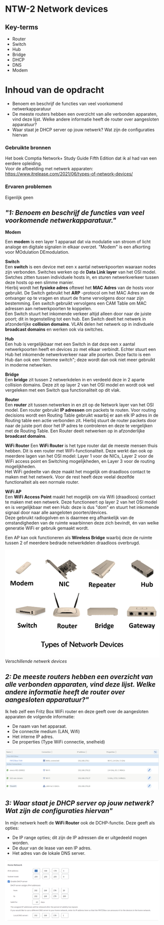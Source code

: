# NTW-2 Network devices

## Key-terms
- Router
- Switch
- Hub
- Bridge
- DHCP
- DNS
- Modem

# Inhoud van de opdracht
- Benoem en beschrijf de functies van veel voorkomend netwerkapparatuur
- De meeste routers hebben een overzicht van alle verbonden apparaten, vind deze lijst. Welke andere informatie heeft de router over aangesloten apparatuur?
- Waar staat je DHCP server op jouw netwerk? Wat zijn de configuraties hiervan


### Gebruikte bronnen
Het boek Comptia Network+ Study Guide Fifth Edition dat ik al had van een eerdere opleiding.  
Voor de afbeelding met netwerk apparaten:  
https://www.itrelease.com/2021/06/types-of-network-devices/


### Ervaren problemen
Eigenlijk geen 

## *"1: Benoem en beschrijf de functies van veel voorkomende netwerkapparatuur."* 

**Modem**

Een **modem** is een layer 1 apparaat dat via modulatie van stroom of licht analoge en digitale signalen in elkaar overzet. "Modem" is een afkorting voor MOdulation DEmodulation.


**Switch**  
Een **switch** is een device met een x aantal netwerkpoorten waaraan nodes zijn verbonden.  Switches werken op de **Data Link layer** van het OSI model.   
Swtches zitten tussen individuele hosts in, en sturen netwerkverkeer tussen deze hosts op een slimme manier.  
Hierbij wordt het **fysieke adres** oftewel het **MAC Adres** van de hosts voor gebruikt. De Switch gebruikt het **ARP** -protocol om het MAC Adres van de ontvanger op te vragen en stuurt de frame vervolgens door naar zijn bestemming. Een switch gebruikt vervolgens een CAM Table om MAC adressen aan netwerkpoorten te koppelen.  
Een Switch stuurt het inkomende verkeer altijd alleen door naar de juiste poort; dit in tegenstelling tot een hub. 
Een Switch deelt het netwerk in afzonderlijke **collision domains**. VLAN delen het netwerk op in indivduele **broadcast domains** en werken ook via switches. 

**Hub**  
Een hub is vergelijkbaar met een Switch in dat deze een x aantal netwerkpoorten heeft en devices zo met elkaar verbindt. Echter stuurt een Hub het inkomende netwerkverkeer naar alle poorten. Deze facto is een Hub dan ook een "domme switch"; deze wordt dan ook niet meer gebruikt in moderne netwerken.   

**Bridge**  
Een **bridge** zit tussen 2 netwerkdelen in en verdeeld deze in 2 aparte collision domains. Deze zit op layer 2 van het OSI model en wordt ook wel vergeleken met een Switch qua functionaliteit op dit vlak.


**Router**  
Een **router** zit tussen netwerken in en zit op de Network layer van het OSI model. Een router gebruikt **IP adressen** om packets te routen. Voor routing decisions wordt een Routing Table gebruikt waarbij er aan elk IP adres in de Routing table een actie verbonden zit. Hierbij stuurt de router packets door naar de juiste port door het IP adres te controleren en deze te vergelijken met de Routing Table.
Een Router deelt netwerken op in afzonderlijke **broadcast domains**. 

**WiFi Router**
Een **WiFi Router** is het type router dat de meeste mensen thuis hebben. Dit is een router met WiFi-functionaliteit. Deze werkt dan ook op meerdere lagen van het OSI model: Layer 1 voor de NICs, Layer 2 voor de WiFi access point en Switching mogelijkheden, en Layer 3 voor de routing mogelijkheden.  
Het WiFi gedeelte van deze maakt het mogelijk om draadloos contact te maken met het netwerk. Voor de rest heeft deze veelal dezelfde functionalteit als een normale router.

**WiFi AP**  
Een **WiFi Access Point** maakt het mogelijk om via Wifi (draadloos) contact te maken met een netwerk. Deze functioneert op layer 2 van het OSI model en is vergelijkbaar met een Hub: deze is dus "dom" en stuurt het inkomende signaal door naar alle aangeloten poorten/devices.  
Deze gebruikt radiogolven en is daarmee erg afhankelijk van de omstandigheden van de ruimte waarbinnen deze zich bevindt, én van welke generatie WiFi er gebruik gemaakt wordt.

Een AP kan ook functioneren als **Wireless Bridge** waarbij deze de ruimte tussen 2 of meerdere bedrade netwerkdelen draadloos overbrugd.

![Afbeelding met devices](/00_includes/Networking_Images/Types-of-network-devices.jpg)  
*Verschillende netwerk devices*  


## *2: De meeste routers hebben een overzicht van alle verbonden apparaten, vind deze lijst. Welke andere informatie heeft de router over aangesloten apparatuur?"* 

Ik heb zelf een Fritz Box WiFi router en deze geeft over de aangesloten apparaten de volgende informatie:
- De naam van het apparaat.
- De connectie medium (LAN, Wifi)
- Het interne IP adres.
- De properties (Type WiFi connectie, snelheid)

![Aangesloten apparatuur](/00_includes/Networking_Images/Aangesloten_apparatuur.png)

## *3: Waar staat je DHCP server op jouw netwerk? Wat zijn de configuraties hiervan"*
In mijn netwerk heeft de **WiFi Router** ook de DCHP-functie. Deze geeft als opties:  
- De IP range opties; dit zijn de IP adressen die er uitgedeeld mogen worden.
- De duur van de lease van een IP adres.
- Het adres van de lokale DNS server. 

![Screenshot van de DHCP](/00_includes/Networking_Images/DHCP_Fritz.png)